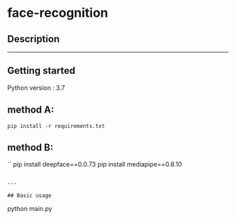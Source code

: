# face-recognition

## Description


---

## Getting started

Python version : 3.7

## method A:

```
pip install -r requirements.txt
```

## method B:

``
pip install deepface==0.0.73
pip install mediapipe==0.8.10
```

---

## Basic usage

```
python main.py
```
